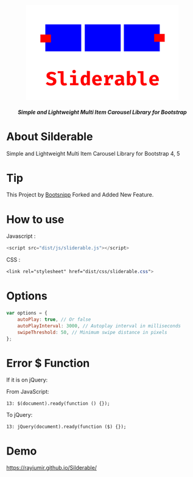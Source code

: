 <div align="center">
<a href="https://github.com/Rayiumir/Silderable" target="_blank">
<img src="https://raw.githubusercontent.com/Rayiumir/Silderable/main/logos/Sliderable.png" width="400" alt="Sliderable">
</a>
<h5 align="center"> Simple and Lightweight Multi Item Carousel Library for Bootstrap </h5>
</div>

# About Silderable

Simple and Lightweight Multi Item Carousel Library for Bootstrap 4, 5 

# Tip

This Project by <a href="https://bootsnipp.com/snippets/9kBZp">Bootsnipp</a> Forked and Added New Feature.

# How to use

Javascript :

```javascript
<script src="dist/js/sliderable.js"></script>
```

CSS :

```css
<link rel="stylesheet" href="dist/css/sliderable.css">
```

# Options

```javascript
var options = {
    autoPlay: true, // Or false
    autoPlayInterval: 3000, // Autoplay interval in milliseconds
    swipeThreshold: 50, // Minimum swipe distance in pixels
};
```

# Error $ Function

If it is on jQuery:

From JavaScript:

```
13: $(document).ready(function () {});
```

To jQuery:

```
13: jQuery(document).ready(function ($) {});
```

# Demo

https://rayiumir.github.io/Silderable/
